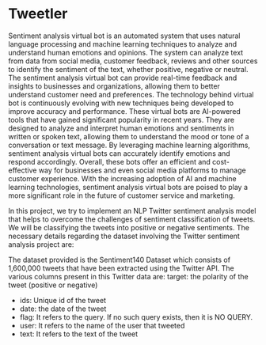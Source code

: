 # Tweetler
 Sentiment analysis virtual bot is an automated system that uses natural language processing and machine learning techniques to analyze and understand human emotions and opinions. The system can analyze text from data from social media, customer feedback, reviews and other sources to identify the sentiment of the text, whether positive, negative or neutral. The sentiment analysis virtual bot can provide real-time feedback and insights to businesses and organizations, allowing them to better understand customer need and preferences. The technology behind virtual bot is continuously evolving with new techniques being developed to improve accuracy and performance. These virtual bots are AI-powered tools that have gained significant popularity in recent years. They are designed to analyze and interpret human emotions and sentiments in written or spoken text, allowing them to understand the mood or tone of a conversation or text message. By leveraging machine learning algorithms, sentiment analysis virtual bots can accurately identify emotions and respond accordingly. Overall, these bots offer an efficient and cost-effective way for businesses and even social media platforms to manage customer experience. With the increasing adoption of AI and machine learning technologies, sentiment analysis virtual bots are poised to play a more significant role in the future of customer service and marketing.

 In this project, we try to implement an NLP Twitter sentiment analysis model that helps to overcome the challenges of sentiment classification of tweets. We will be classifying the tweets into positive or negative sentiments. The necessary details regarding the dataset involving the Twitter sentiment analysis project are:
 
The dataset provided is the Sentiment140 Dataset which consists of 1,600,000 tweets that have been extracted using the Twitter API. The various columns present in this Twitter data are:
target: the polarity of the tweet (positive or negative)
- ids: Unique id of the tweet
- date: the date of the tweet
- flag: It refers to the query. If no such query exists, then it is NO QUERY.
- user: It refers to the name of the user that tweeted
- text: It refers to the text of the tweet
